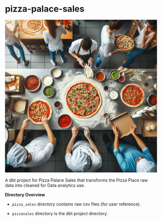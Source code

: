 # pizza-palace-sales

![](OIG.jpeg)

A dbt project for Pizza Palace Sales that transforms the Pizza Place raw data into cleaned for Data analytics use.

**Directory Overview**

- `pizza_sales` directory contains raw csv files (for user reference).

- `pizzasales` directory is the dbt project directory.